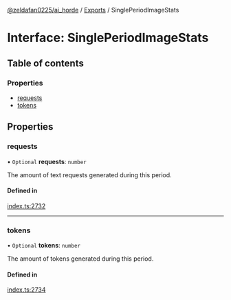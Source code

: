 [@zeldafan0225/ai_horde](../README.md) / [Exports](../modules.md) / SinglePeriodImageStats

# Interface: SinglePeriodImageStats

## Table of contents

### Properties

- [requests](SinglePeriodImageStats.md#requests)
- [tokens](SinglePeriodImageStats.md#tokens)

## Properties

### requests

• `Optional` **requests**: `number`

The amount of text requests generated during this period.

#### Defined in

[index.ts:2732](https://github.com/ZeldaFan0225/ai_horde/blob/d340ba6/index.ts#L2732)

___

### tokens

• `Optional` **tokens**: `number`

The amount of tokens generated during this period.

#### Defined in

[index.ts:2734](https://github.com/ZeldaFan0225/ai_horde/blob/d340ba6/index.ts#L2734)
